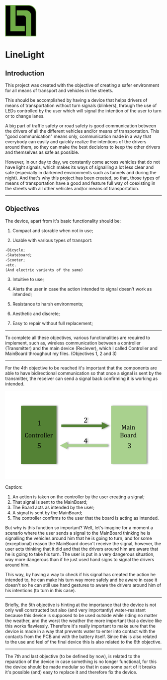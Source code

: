 <img src="https://github.com/PedroTorrado/LineLight/blob/main/Images/Line_Light_LOGO_v2.png" alt="drawing" width="100"/>

# LineLight

## Introduction

This project was created with the objective of creating a safer environment for all means of transport and vehicles in the streets.

This should be accomplished by having a device that helps drivers of means of transportation without turn signals (blinkers), 
through the use of LEDs controlled by the user which will signal the intention of the user to turn or to change lanes.

A big part of traffic safety or road safety is good communication between the drivers of all the different vehicles and/or means of transportation. This "good communication" means only, communication made in a way that everybody can easily and quickly realize the intentions of the drivers around them, so they can make the best decisions to keep the other drivers and themselves as safe as possible.

However, in our day to day, we constantly come across vehicles that do not have light signals, which makes its ways of signalling a lot less clear and safe (especially in darkened environments such as tunnels and during the night). And that's why this project has been created, so that, those types of means of transportation have a good and feature full way of coexisting in the streets with all other vehicles and/or means of transportation.

---

## Objectives

The device, apart from it's basic functionality should be:

  1. Compact and storable when not in use;
  
  2. Usable with various types of transport:
  
    -Bicycle;
    -Skateboard;
    -Scooter; 
    -etc.
    (And electric variants of the same)
    
  3. Intuitive to use;
  
  4. Alerts the user in case the action intended to signal doesn't work as intended;
  
  5. Resistance to harsh environments;
  
  6. Aesthetic and discrete;
  
  7. Easy to repair without full replacement;
  
---

To complete all these objectives, various functionalities are required to implement, such as,
wireless communication between a controller (Transmitter) and the main device (Reciever), which I called Controller and MainBoard throughout my files. (Objectives 1, 2 and 3)

---

For the 4th objective to be reached it's important that the components are able to have bidirectional communication so that once a signal is sent by the transmitter, the receiver can send a  signal back confirming it is working as intended.

<img src="https://github.com/PedroTorrado/LineLight/blob/main/Images/Bidirectional%20communication.png?raw=true" alt="drawing" width="700"/>

Caption:

  1. An action is taken on the controller by the user creating a signal;
  2. That signal is sent to the MainBoard;
  3. The Board acts as intended by the user;
  4. A signal is sent by the MainBoard;
  5. The controller confirms to the user that the board is acting as intended. 
  
But why is this function so important? Well, let's imagine for a moment a scenario where the user sends a signal to the MainBoard thinking he is signalling the vehicles around him that he is going to turn, and for some (exceptional) reason the MainBoard doesn't receive the signal, however, the user acts thinking that it did and that the drivers around him are aware that he is going to take his turn. The user is put in a very dangerous situation, way more dangerous than if he just used hand signs to signal the drivers around him. 

This way, by having a way to check if his signal has created the action he intended to, he can make his turn way more safely and be aware in case it doesn't so he can still use hand gestures to aware the drivers around him of his intentions (to turn in this case).

---

Briefly, the 5th objective is hinting at the importance that the device is not only well constructed but also (and very importantly) water-resistant because this device is supposed to be used outside while riding no matter the weather, and the worst the weather the more important that a device like this works flawlessly. Therefore it's really important to make sure that the device is made in a way that prevents water to enter into contact with the contacts from the PCB and with the battery itself. Since this is also related to the use and feel of the final device this is also related to the 6th objective. 

---

The 7th and last objective (to be defined by now), is related to the reparation of the device in case something is no longer functional, for this the device should be made modular so that in case some part of it breaks it's possible (and) easy to replace it and therefore fix the device.
